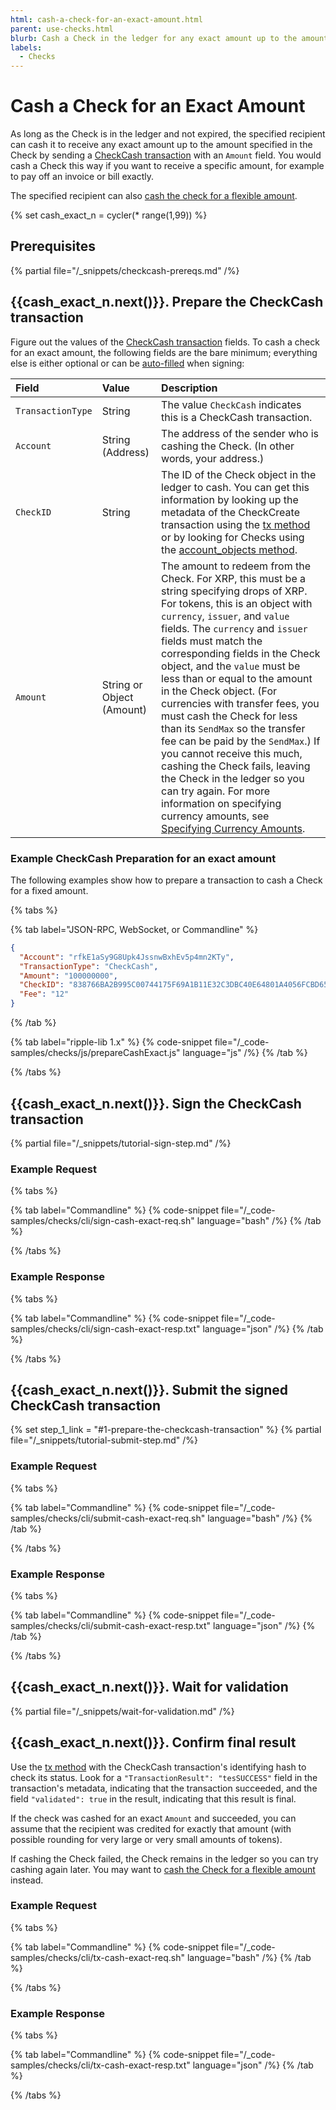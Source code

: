 ```yaml
---
html: cash-a-check-for-an-exact-amount.html
parent: use-checks.html
blurb: Cash a Check in the ledger for any exact amount up to the amount it specifies.
labels:
  - Checks
---
```

# Cash a Check for an Exact Amount

As long as the Check is in the ledger and not expired, the specified recipient can cash it to receive any exact amount up to the amount specified in the Check by sending a [CheckCash transaction](../../../references/protocol/transactions/types/checkcash.md) with an `Amount` field. You would cash a Check this way if you want to receive a specific amount, for example to pay off an invoice or bill exactly.

The specified recipient can also [cash the check for a flexible amount](cash-a-check-for-a-flexible-amount.md).

{% set cash_exact_n = cycler(* range(1,99)) %}

## Prerequisites

{% partial file="/_snippets/checkcash-prereqs.md" /%} 

## {{cash_exact_n.next()}}. Prepare the CheckCash transaction

Figure out the values of the [CheckCash transaction](../../../references/protocol/transactions/types/checkcash.md) fields. To cash a check for an exact amount, the following fields are the bare minimum; everything else is either optional or can be [auto-filled](../../../references/protocol/transactions/common-fields.md#auto-fillable-fields) when signing:

| Field             | Value                     | Description                  |
|:------------------|:--------------------------|:-----------------------------|
| `TransactionType` | String                    | The value `CheckCash` indicates this is a CheckCash transaction. |
| `Account`         | String (Address)          | The address of the sender who is cashing the Check. (In other words, your address.) |
| `CheckID`         | String                    | The ID of the Check object in the ledger to cash. You can get this information by looking up the metadata of the CheckCreate transaction using the [tx method](../../../references/http-websocket-apis/public-api-methods/transaction-methods/tx.md) or by looking for Checks using the [account_objects method](../../../references/http-websocket-apis/public-api-methods/account-methods/account_objects.md). |
| `Amount`          | String or Object (Amount) | The amount to redeem from the Check. For XRP, this must be a string specifying drops of XRP. For tokens, this is an object with `currency`, `issuer`, and `value` fields. The `currency` and `issuer` fields must match the corresponding fields in the Check object, and the `value` must be less than or equal to the amount in the Check object. (For currencies with transfer fees, you must cash the Check for less than its `SendMax` so the transfer fee can be paid by the `SendMax`.) If you cannot receive this much, cashing the Check fails, leaving the Check in the ledger so you can try again. For more information on specifying currency amounts, see [Specifying Currency Amounts](../../../references/protocol/data-types/basic-data-types.md#specifying-currency-amounts). |


### Example CheckCash Preparation for an exact amount

The following examples show how to prepare a transaction to cash a Check for a fixed amount.

{% tabs %}

{% tab label="JSON-RPC, WebSocket, or Commandline" %}
```json
{
  "Account": "rfkE1aSy9G8Upk4JssnwBxhEv5p4mn2KTy",
  "TransactionType": "CheckCash",
  "Amount": "100000000",
  "CheckID": "838766BA2B995C00744175F69A1B11E32C3DBC40E64801A4056FCBD657F57334",
  "Fee": "12"
}
```
{% /tab %}

{% tab label="ripple-lib 1.x" %}
{% code-snippet file="/_code-samples/checks/js/prepareCashExact.js" language="js" /%}
{% /tab %}

{% /tabs %}

## {{cash_exact_n.next()}}. Sign the CheckCash transaction

{% partial file="/_snippets/tutorial-sign-step.md" /%} 

### Example Request

{% tabs %}

{% tab label="Commandline" %}
{% code-snippet file="/_code-samples/checks/cli/sign-cash-exact-req.sh" language="bash" /%}
{% /tab %}

{% /tabs %}


### Example Response

{% tabs %}

{% tab label="Commandline" %}
{% code-snippet file="/_code-samples/checks/cli/sign-cash-exact-resp.txt" language="json" /%}
{% /tab %}

{% /tabs %}


## {{cash_exact_n.next()}}. Submit the signed CheckCash transaction

{% set step_1_link = "#1-prepare-the-checkcash-transaction" %}
{% partial file="/_snippets/tutorial-submit-step.md" /%} 

### Example Request

{% tabs %}

{% tab label="Commandline" %}
{% code-snippet file="/_code-samples/checks/cli/submit-cash-exact-req.sh" language="bash" /%}
{% /tab %}

{% /tabs %}


### Example Response

{% tabs %}

{% tab label="Commandline" %}
{% code-snippet file="/_code-samples/checks/cli/submit-cash-exact-resp.txt" language="json" /%}
{% /tab %}

{% /tabs %}

## {{cash_exact_n.next()}}. Wait for validation

{% partial file="/_snippets/wait-for-validation.md" /%} 

## {{cash_exact_n.next()}}. Confirm final result

Use the [tx method](../../../references/http-websocket-apis/public-api-methods/transaction-methods/tx.md) with the CheckCash transaction's identifying hash to check its status. Look for a `"TransactionResult": "tesSUCCESS"` field in the transaction's metadata, indicating that the transaction succeeded, and the field `"validated": true` in the result, indicating that this result is final.

If the check was cashed for an exact `Amount` and succeeded, you can assume that the recipient was credited for exactly that amount (with possible rounding for very large or very small amounts of tokens).

If cashing the Check failed, the Check remains in the ledger so you can try cashing again later. You may want to [cash the Check for a flexible amount](cash-a-check-for-a-flexible-amount.md) instead.

### Example Request

{% tabs %}

{% tab label="Commandline" %}
{% code-snippet file="/_code-samples/checks/cli/tx-cash-exact-req.sh" language="bash" /%}
{% /tab %}

{% /tabs %}


### Example Response

{% tabs %}

{% tab label="Commandline" %}
{% code-snippet file="/_code-samples/checks/cli/tx-cash-exact-resp.txt" language="json" /%}
{% /tab %}

{% /tabs %}

<!--{# common links #}-->

